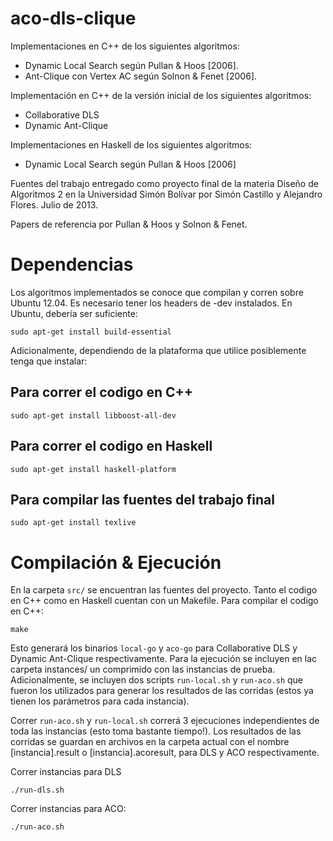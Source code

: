 aco-dls-clique
===========

Implementaciones en C++ de los siguientes algoritmos:

- Dynamic Local Search según Pullan & Hoos [2006].
- Ant-Clique con Vertex AC según Solnon & Fenet [2006].

Implementación en C++ de la versión inicial de los siguientes algoritmos:

- Collaborative DLS
- Dynamic Ant-Clique

Implementaciones en Haskell de los siguientes algoritmos:

- Dynamic Local Search según Pullan & Hoos [2006]

Fuentes del trabajo entregado como proyecto final de la materia Diseño
de Algoritmos 2 en la Universidad Simón Bolívar por Simón Castillo y
Alejandro Flores. Julio de 2013.

Papers de referencia por Pullan & Hoos y Solnon & Fenet.

Dependencias
============

Los algoritmos implementados se conoce que compilan y corren sobre
Ubuntu 12.04. Es necesario tener los headers de -dev
instalados. En Ubuntu, debería ser suficiente:

`sudo apt-get install build-essential`

Adicionalmente, dependiendo de la plataforma que utilice posiblemente
tenga que instalar:

Para correr el codigo en C++
----------------------------

`sudo apt-get install libboost-all-dev`

Para correr el codigo en Haskell
--------------------------------

`sudo apt-get install haskell-platform`

Para compilar las fuentes del trabajo final
-------------------------------------------

`sudo apt-get install texlive`

Compilación & Ejecución
=======================

En la carpeta `src/` se encuentran las fuentes del proyecto. Tanto el
codigo en C++ como en Haskell cuentan con un Makefile. Para compilar
el codigo en C++:

`make`

Esto generará los binarios `local-go` y `aco-go` para Collaborative
DLS y Dynamic Ant-Clique respectivamente. Para la ejecución se
incluyen en lac carpeta instances/ un comprimido con las instancias de
prueba. Adicionalmente, se incluyen dos scripts `run-local.sh` y
`run-aco.sh` que fueron los utilizados para generar los resultados de
las corridas (estos ya tienen los parámetros para cada instancia).

Correr `run-aco.sh` y `run-local.sh` correrá 3 ejecuciones
independientes de toda las instancias (esto toma bastante
tiempo!). Los resultados de las corridas se guardan en archivos en la
carpeta actual con el nombre [instancia].result o
[instancia].acoresult, para DLS y ACO respectivamente.

Correr instancias para DLS

`./run-dls.sh`

Correr instancias para ACO:

`./run-aco.sh`
